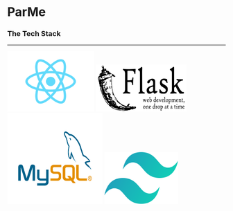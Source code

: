 # ParMe

### The Tech Stack

<hr>
<img src="./readme_statics/react_logo.png" width="200" height="140" />

<img src="./readme_statics/flask_logo.png" width="210" height="110" />

<img src="./readme_statics/mysql_logo.png" width="220" height="210" />

<img src="./readme_statics/tailwind_logo.svg" width="170" height="120" />
<br>
